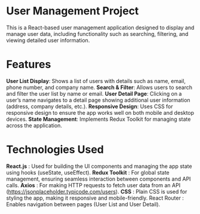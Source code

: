 # **User Management Project**

This is a React-based user management application designed to display and manage user data, including functionality such as searching,
filtering, and viewing detailed user information.


# **Features**

**User List Display**: Shows a list of users with details such as name, email, phone number, and company name.
**Search & Filter**: Allows users to search and filter the user list by name or email.
**User Detail Page**: Clicking on a user’s name navigates to a detail page showing additional user information (address, company details, etc.).
**Responsive Design**: Uses CSS for responsive design to ensure the app works well on both mobile and desktop devices.
**State Management**: Implements Redux Toolkit for managing state across the application.

# **Technologies Used**

**React.js** : Used for building the UI components and managing the app state using hooks (useState, useEffect).
**Redux Toolkit** : For global state management, ensuring seamless interaction between components and API calls.
**Axios** : For making HTTP requests to fetch user data from an API (https://jsonplaceholder.typicode.com/users).
**CSS** : Plain CSS is used for styling the app, making it responsive and mobile-friendly.
React Router : Enables navigation between pages (User List and User Detail).

